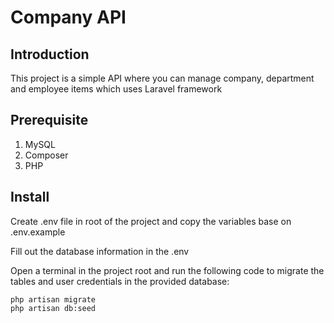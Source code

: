 # Company API

## Introduction

This project is a simple API where you can manage company, department and employee items which uses Laravel framework

## Prerequisite

1. MySQL
2. Composer
3. PHP

## Install

Create .env file in root of the project and copy the variables base on .env.example

Fill out the database information in the .env

Open a terminal in the project root and run the following code to migrate the tables and user credentials in the provided database:

```
php artisan migrate
php artisan db:seed
```